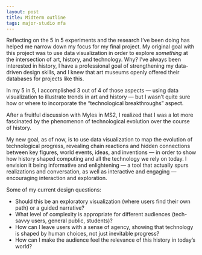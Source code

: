 ```yaml
---
layout: post
title: Midterm outline
tags: major-studio mfa
---
```


Reflecting on the 5 in 5 experiments and the research I’ve been doing has helped me narrow down my focus for my final project. My original goal with this project was to use data visualization in order to explore *something* at the intersection of art, history, and technology. Why? I’ve always been interested in history, I have a professional goal of strengthening my data-driven design skills, and I knew that art museums openly offered their databases for projects like this.

In my 5 in 5, I accomplished 3 out of 4 of those aspects — using data visualization to illustrate trends in art and history — but I wasn’t quite sure how or where to incorporate the “technological breakthroughs” aspect.

After a fruitful discussion with Myles in MS2, I realized that I was a lot more fascinated by the phenomenon of technological evolution over the course of history.

My new goal, as of now, is to use data visualization to map the evolution of technological progress, revealing chain reactions and hidden connections between key figures, world events, ideas, and inventions — in order to show how history shaped computing and all the technology we rely on today. I envision it being informative and enlightening — a tool that actually spurs realizations and conversation, as well as interactive and engaging — encouraging interaction and exploration.

Some of my current design questions:
* Should this be an exploratory visualization (where users find their own path) or a guided narrative?
* What level of complexity is appropriate for different audiences (tech-savvy users, general public, students)?
* How can I leave users with a sense of agency, showing that technology is shaped by human choices, not just inevitable progress?
* How can I make the audience feel the relevance of this history in today’s world?
